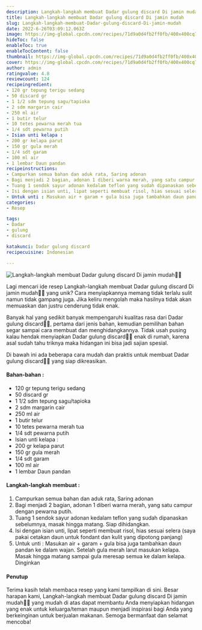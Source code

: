 ```yaml
---
description: Langkah-langkah membuat Dadar gulung discard Di jamin mudah"
title: Langkah-langkah membuat Dadar gulung discard Di jamin mudah
slug: Langkah-langkah-membuat-Dadar-gulung-discard-Di-jamin-mudah
date: 2022-6-26T03:09:12.063Z
image: https://img-global.cpcdn.com/recipes/71d9a0d4fb2ff0fb/400x400cq70/photo.jpg
hideToc: false
enableToc: true
enableTocContent: false
thumbnail: https://img-global.cpcdn.com/recipes/71d9a0d4fb2ff0fb/400x400cq70/photo.jpg
cover: https://img-global.cpcdn.com/recipes/71d9a0d4fb2ff0fb/400x400cq70/photo.jpg
author: admin
ratingvalue: 4.8
reviewcount: 124
recipeingredient:
- 120 gr tepung terigu sedang
- 50 discard gr
- 1 1/2 sdm tepung sagu/tapioka
- 2 sdm margarin cair
- 250 ml air
- 1 butir telur
- 10 tetes pewarna merah tua
- 1/4 sdt pewarna putih
- Isian unti kelapa :
- 200 gr kelapa parut
- 150 gr gula merah
- 1/4 sdt garam
- 100 ml air
- 1 lembar Daun pandan
recipeinstructions:
- Campurkan semua bahan dan aduk rata, Saring adonan
- Bagi menjadi 2 bagian, adonan 1 diberi warna merah, yang satu campur dengan pewarna putih.
- Tuang 1 sendok sayur adonan kedalam teflon yang sudah dipanaskan sebelumnya, masak hingga matang. Siap dihidangkan.
- Isi dengan isian unti, lipat seperti membuat risol, hias sesuai selera (saya pakai cetakan daun untuk fondant dan kulit yang dipotong panjang)
- Untuk unti : Masukan air + garam + gula bisa juga tambahkan daun pandan ke dalam wajan. Setelah gula merah larut masukan kelapa. Masak hingga matang sampai gula meresap semua ke dalam kelapa. Dinginkan
categories:
- Resep

tags:
- Dadar
- gulung
- discard

katakunci: Dadar gulung discard
recipecuisine: Indonesian

---
```


![Langkah-langkah membuat Dadar gulung discard Di jamin mudah👩‍🍳](https://img-global.cpcdn.com/recipes/71d9a0d4fb2ff0fb/400x400cq70/photo.jpg)

Lagi mencari ide resep Langkah-langkah membuat Dadar gulung discard Di jamin mudah👩‍🍳 yang unik? Cara menyiapkannya memang tidak terlalu sulit namun tidak gampang juga. Jika keliru mengolah maka hasilnya tidak akan memuaskan dan justru cenderung tidak enak.

Banyak hal yang sedikit banyak mempengaruhi kualitas rasa dari Dadar gulung discard👩‍🍳, pertama dari jenis bahan, kemudian pemilihan bahan segar sampai cara membuat dan menghidangkannya. Tidak usah pusing kalau hendak menyiapkan Dadar gulung discard👩‍🍳 enak di rumah, karena asal sudah tahu triknya maka hidangan ini bisa jadi sajian spesial.

Di bawah ini ada beberapa cara mudah dan praktis untuk membuat Dadar gulung discard👩‍🍳 yang siap dikreasikan.

<!--inarticleads1-->

#### Bahan-bahan :

- 120 gr tepung terigu sedang
- 50 discard gr
- 1 1/2 sdm tepung sagu/tapioka
- 2 sdm margarin cair
- 250 ml air
- 1 butir telur
- 10 tetes pewarna merah tua
- 1/4 sdt pewarna putih
- Isian unti kelapa :
- 200 gr kelapa parut
- 150 gr gula merah
- 1/4 sdt garam
- 100 ml air
- 1 lembar Daun pandan

<!--inarticleads2-->

#### Langkah-langkah membuat :

1. Campurkan semua bahan dan aduk rata, Saring adonan
1. Bagi menjadi 2 bagian, adonan 1 diberi warna merah, yang satu campur dengan pewarna putih.
1. Tuang 1 sendok sayur adonan kedalam teflon yang sudah dipanaskan sebelumnya, masak hingga matang. Siap dihidangkan.
1. Isi dengan isian unti, lipat seperti membuat risol, hias sesuai selera (saya pakai cetakan daun untuk fondant dan kulit yang dipotong panjang)
1. Untuk unti : Masukan air + garam + gula bisa juga tambahkan daun pandan ke dalam wajan. Setelah gula merah larut masukan kelapa. Masak hingga matang sampai gula meresap semua ke dalam kelapa. Dinginkan

#### Penutup

Terima kasih telah membaca resep yang kami tampilkan di sini. Besar harapan kami, Langkah-langkah membuat Dadar gulung discard Di jamin mudah👩‍🍳 yang mudah di atas dapat membantu Anda menyiapkan hidangan yang enak untuk keluarga/teman maupun menjadi inspirasi bagi Anda yang berkeinginan untuk berjualan makanan. Semoga bermanfaat dan selamat mencoba!